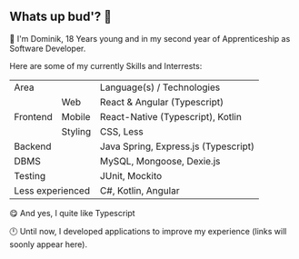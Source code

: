 ## Whats up bud'? 👋

💼 I'm Dominik, 18 Years young and in my second year of Apprenticeship as Software Developer.

Here are some of my currently Skills and Interrests:
<table>
  <tr>
    <td colspan="2">Area</td>
    <td>Language(s) / Technologies</td>
  </tr>
  <tr>
    <td rowspan="3">Frontend</td>
    <td>Web</td>
    <td>React & Angular (Typescript)</td>
  </tr>  
  <tr>
    <td>Mobile</td>
    <td>React-Native (Typescript), Kotlin</td>
  </tr> 
  <tr>
    <td>Styling</td>
    <td colspan="2">CSS, Less</td>
  </tr>
  <tr>
    <td colspan="2">Backend</td>
    <td>Java Spring, Express.js (Typescript)</td>
  </tr>
  <tr>
    <td colspan="2">DBMS</td>
    <td>MySQL, Mongoose, Dexie.js</td>
  </tr>
  <tr>
    <td colspan="2">Testing</td>
    <td>JUnit, Mockito</td>
  </tr>
  <tr>
    <td colspan="2">Less experienced</td>
    <td>C#, Kotlin, Angular</td>
  </tr>
</table>

😋 And yes, I quite like Typescript

🕛 Until now, I developed applications to improve my experience (links will soonly appear here).
